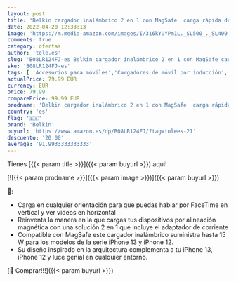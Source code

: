 ```yaml
---
layout: post
title: 'Belkin cargador inalámbrico 2 en 1 con MagSafe  carga rápida de 15 W  soporte de carga para la serie iPhone 13  12  AirPods y otros dispositivos con MagSafe  adaptador de corriente incluido   negro'
date: 2022-04-20 12:33:13
image: 'https://m.media-amazon.com/images/I/316kYuYPm1L._SL500_._SL400_.jpg'
comments: true
category: ofertas
author: 'tole.es'
slug: 'B08LR124FJ-es Belkin cargador inalámbrico 2 en 1 con MagSafe carga...'
sku: 'B08LR124FJ-es'
tags: [ 'Accesorios para móviles','Cargadores de móvil por inducción','Cargadores para móviles','Comunicación móvil y accesorios','Electrónica','belkin','iphone','🇪🇸', ]
actualPrice: 79.99 EUR
currency: EUR
price: 79.99
comparePrice: 99.99 EUR
prodname: 'Belkin cargador inalámbrico 2 en 1 con MagSafe  carga rápida de 15 W  soporte de carga para la serie iPhone 13  12  AirPods y otros dispositivos con MagSafe  adaptador de corriente incluido   negro'
country: 'es'
flag: '🇪🇸'
brand: 'Belkin'
buyurl: 'https://www.amazon.es/dp/B08LR124FJ/?tag=tolees-21'
descuento: '20.00'
average: '91.9933333333333'
---
```


Tienes [{{< param title >}}]({{< param buyurl >}}) aqui!

[![{{< param prodname >}}]({{< param image >}})]({{< param buyurl >}})

🔎:

- Carga en cualquier orientación para que puedas hablar por FaceTime en vertical y ver vídeos en horizontal
- Reinventa la manera en la que cargas tus dispositivos por alineación magnética con una solución 2 en 1 que incluye el adaptador de corriente
- Compatible con MagSafe este cargador inalámbrico suministra hasta 15 W para los modelos de la serie iPhone 13 y iPhone 12.
- Su diseño inspirado en la arquitectura complementa a tu iPhone 13, iPhone 12 y luce genial en cualquier entorno.

[🛒 Comprar!!!]({{< param buyurl >}})
